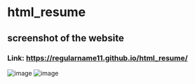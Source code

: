 # html_resume

## screenshot of the website
### Link: https://regularname11.github.io/html_resume/

![image](https://github.com/Regularname11/html_resume/assets/78084972/07b700db-6079-404b-9a7f-d899dd72ecf2)
![image](https://github.com/Regularname11/html_resume/assets/78084972/eb2c033e-161a-414e-a682-a76ba9b22b0b)
